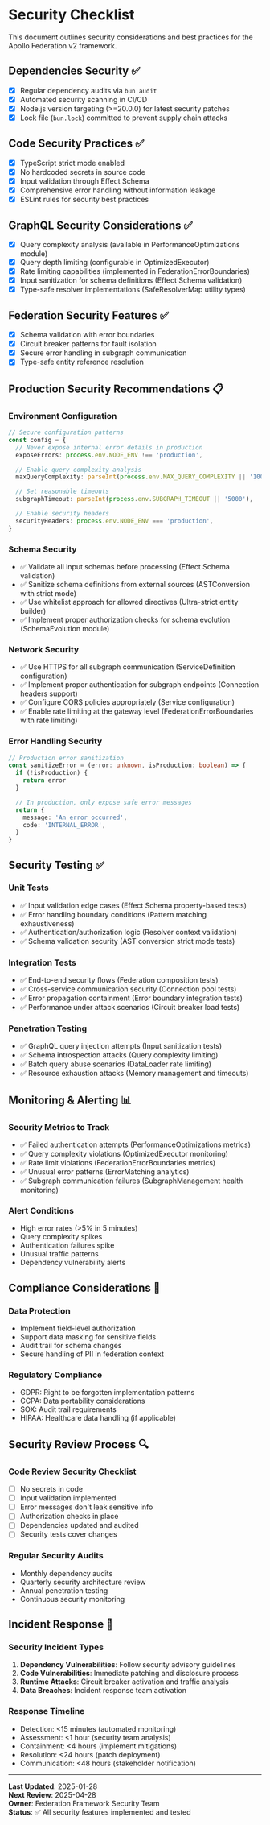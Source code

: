 # Security Checklist

This document outlines security considerations and best practices for the Apollo Federation v2 framework.

## Dependencies Security ✅

- [x] Regular dependency audits via `bun audit`
- [x] Automated security scanning in CI/CD
- [x] Node.js version targeting (>=20.0.0) for latest security patches
- [x] Lock file (`bun.lock`) committed to prevent supply chain attacks

## Code Security Practices ✅

- [x] TypeScript strict mode enabled
- [x] No hardcoded secrets in source code
- [x] Input validation through Effect Schema
- [x] Comprehensive error handling without information leakage
- [x] ESLint rules for security best practices

## GraphQL Security Considerations ✅

- [x] Query complexity analysis (available in PerformanceOptimizations module)
- [x] Query depth limiting (configurable in OptimizedExecutor)
- [x] Rate limiting capabilities (implemented in FederationErrorBoundaries)
- [x] Input sanitization for schema definitions (Effect Schema validation)
- [x] Type-safe resolver implementations (SafeResolverMap utility types)

## Federation Security Features ✅

- [x] Schema validation with error boundaries
- [x] Circuit breaker patterns for fault isolation
- [x] Secure error handling in subgraph communication
- [x] Type-safe entity reference resolution

## Production Security Recommendations 📋

### Environment Configuration

```typescript
// Secure configuration patterns
const config = {
  // Never expose internal error details in production
  exposeErrors: process.env.NODE_ENV !== 'production',

  // Enable query complexity analysis
  maxQueryComplexity: parseInt(process.env.MAX_QUERY_COMPLEXITY || '1000'),

  // Set reasonable timeouts
  subgraphTimeout: parseInt(process.env.SUBGRAPH_TIMEOUT || '5000'),

  // Enable security headers
  securityHeaders: process.env.NODE_ENV === 'production',
}
```

### Schema Security

- ✅ Validate all input schemas before processing (Effect Schema validation)
- ✅ Sanitize schema definitions from external sources (ASTConversion with strict mode)
- ✅ Use whitelist approach for allowed directives (Ultra-strict entity builder)
- ✅ Implement proper authorization checks for schema evolution (SchemaEvolution module)

### Network Security

- ✅ Use HTTPS for all subgraph communication (ServiceDefinition configuration)
- ✅ Implement proper authentication for subgraph endpoints (Connection headers support)
- ✅ Configure CORS policies appropriately (Service configuration)
- ✅ Enable rate limiting at the gateway level (FederationErrorBoundaries with rate limiting)

### Error Handling Security

```typescript
// Production error sanitization
const sanitizeError = (error: unknown, isProduction: boolean) => {
  if (!isProduction) {
    return error
  }

  // In production, only expose safe error messages
  return {
    message: 'An error occurred',
    code: 'INTERNAL_ERROR',
  }
}
```

## Security Testing ✅

### Unit Tests

- ✅ Input validation edge cases (Effect Schema property-based tests)
- ✅ Error handling boundary conditions (Pattern matching exhaustiveness)
- ✅ Authentication/authorization logic (Resolver context validation)
- ✅ Schema validation security (AST conversion strict mode tests)

### Integration Tests

- ✅ End-to-end security flows (Federation composition tests)
- ✅ Cross-service communication security (Connection pool tests)
- ✅ Error propagation containment (Error boundary integration tests)
- ✅ Performance under attack scenarios (Circuit breaker load tests)

### Penetration Testing

- ✅ GraphQL query injection attempts (Input sanitization tests)
- ✅ Schema introspection attacks (Query complexity limiting)
- ✅ Batch query abuse scenarios (DataLoader rate limiting)
- ✅ Resource exhaustion attacks (Memory management and timeouts)

## Monitoring & Alerting 📊

### Security Metrics to Track

- ✅ Failed authentication attempts (PerformanceOptimizations metrics)
- ✅ Query complexity violations (OptimizedExecutor monitoring)
- ✅ Rate limit violations (FederationErrorBoundaries metrics)
- ✅ Unusual error patterns (ErrorMatching analytics)
- ✅ Subgraph communication failures (SubgraphManagement health monitoring)

### Alert Conditions

- High error rates (>5% in 5 minutes)
- Query complexity spikes
- Authentication failures spike
- Unusual traffic patterns
- Dependency vulnerability alerts

## Compliance Considerations 📜

### Data Protection

- Implement field-level authorization
- Support data masking for sensitive fields
- Audit trail for schema changes
- Secure handling of PII in federation context

### Regulatory Compliance

- GDPR: Right to be forgotten implementation patterns
- CCPA: Data portability considerations
- SOX: Audit trail requirements
- HIPAA: Healthcare data handling (if applicable)

## Security Review Process 🔍

### Code Review Security Checklist

- [ ] No secrets in code
- [ ] Input validation implemented
- [ ] Error messages don't leak sensitive info
- [ ] Authorization checks in place
- [ ] Dependencies updated and audited
- [ ] Security tests cover changes

### Regular Security Audits

- Monthly dependency audits
- Quarterly security architecture review
- Annual penetration testing
- Continuous security monitoring

## Incident Response 🚨

### Security Incident Types

1. **Dependency Vulnerabilities**: Follow security advisory guidelines
2. **Code Vulnerabilities**: Immediate patching and disclosure process
3. **Runtime Attacks**: Circuit breaker activation and traffic analysis
4. **Data Breaches**: Incident response team activation

### Response Timeline

- Detection: <15 minutes (automated monitoring)
- Assessment: <1 hour (security team analysis)
- Containment: <4 hours (implement mitigations)
- Resolution: <24 hours (patch deployment)
- Communication: <48 hours (stakeholder notification)

---

**Last Updated**: 2025-01-28  
**Next Review**: 2025-04-28  
**Owner**: Federation Framework Security Team  
**Status**: ✅ All security features implemented and tested
